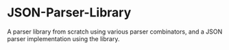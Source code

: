 # JSON-Parser-Library
A parser library from scratch using various parser combinators, and a JSON parser implementation using the library.
